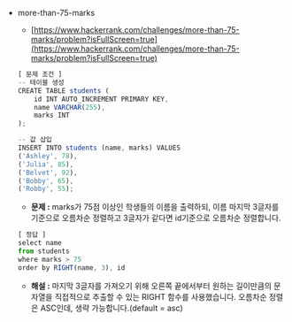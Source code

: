 - more-than-75-marks

  - [https://www.hackerrank.com/challenges/more-than-75-marks/problem?isFullScreen=true](https://www.hackerrank.com/challenges/more-than-75-marks/problem?isFullScreen=true)

  ```jsx
  [ 문제 조건 ]
  -- 테이블 생성
  CREATE TABLE students (
      id INT AUTO_INCREMENT PRIMARY KEY,
      name VARCHAR(255),
      marks INT
  );

  -- 값 삽입
  INSERT INTO students (name, marks) VALUES
  ('Ashley', 78),
  ('Julia', 85),
  ('Belvet', 92),
  ('Bobby', 65),
  ('Robby', 55);
  ```

  - **문제 :** marks가 75점 이상인 학생들의 이름을 출력하되, 이름 마지막 3글자를 기준으로 오름차순 정렬하고 3글자가 같다면 id기준으로 오름차순 정렬합니다.

  ```jsx
  [ 정답 ]
  select name
  from students
  where marks > 75
  order by RIGHT(name, 3), id
  ```

  - **해설 :** 마지막 3글자를 가져오기 위해 오른쪽 끝에서부터 원하는 길이만큼의 문자열을 직접적으로 추출할 수 있는 RIGHT 함수를 사용했습니다. 오름차순 정렬은 ASC인데, 생략 가능합니다.(default = asc)
